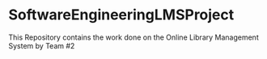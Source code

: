 # SoftwareEngineeringLMSProject
This Repository contains the work done on the Online Library Management System by Team #2
